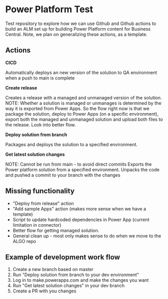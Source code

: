 # Power Platform Test
Test repository to explore how we can use Github and Github actions to build an ALM set up for building Power Platform content for Business Central. Note, we plan on generalizing these actions, as a template. 


## Actions
**CICD**

Automatically deploys an new version of the solution to QA environment when a push to main is complete

**Create release**

Creates a release with a managed and unmanaged version of the solution.
NOTE: Whether a solution is managed or unmanages is determined by the way it is exported from Power Apps. So the flow right now is that we package the solution, deploy to Power Apps (on a specific environment), export both the managed and unmanaged solution and upload both files to the release. Look into better flow.


**Deploy solution from branch**

Packages and deploys the solution to a specified environment.

**Get latest solution changes**

NOTE: Cannot be run from main - to avoid direct commits 
Exports the Power platform solution from a specified environment. Unpacks the code and pushed a commit to your branch with the changes 

## Missing functionality
- "Deploy from release" action 
- "Add sample Apps" action (makes more sense when we have a template)
- Script to update hardcoded dependencies in Power App (current limitation in connector)
- Better flow for getting managed solution.
- General clean up - most only makes sense to do when we move to the ALGO repo


## Example of development work flow 
1. Create a new branch based on master 
2. Run "Deploy solution from branch to your dev environment" 
3. Log in to make.powerapps.com and make the changes you want 
4. Run "Get latest solution changes" in your dev branch 
5. Create a PR with you changes 
